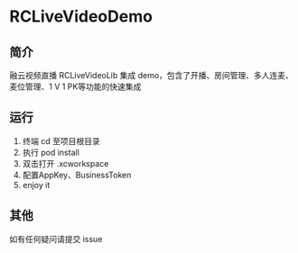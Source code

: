 # RCLiveVideoDemo

## 简介

融云视频直播 RCLiveVideoLib 集成 demo，包含了开播、房间管理、多人连麦、麦位管理、1 V 1 PK等功能的快速集成

## 运行

1. 终端 cd 至项目根目录
2. 执行 pod install
3. 双击打开 .xcworkspace
4. 配置AppKey、BusinessToken
5. enjoy it

## 其他
如有任何疑问请提交 issue
